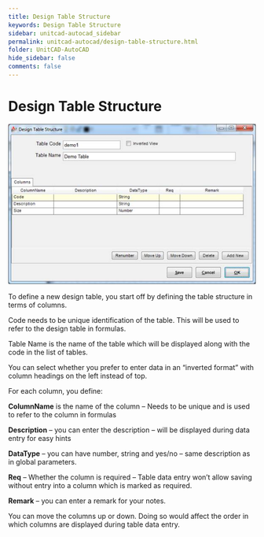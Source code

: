 ```yaml
---
title: Design Table Structure
keywords: Design Table Structure
sidebar: unitcad-autocad_sidebar
permalink: unitcad-autocad/design-table-structure.html
folder: UnitCAD-AutoCAD
hide_sidebar: false
comments: false
---
```

# Design Table Structure

![](/images/design-table-structure.jpg)

To define a new design table, you start off by defining the table structure in terms of columns.

Code needs to be unique identification of the table. This will be used to refer to the design table in formulas.

Table Name is the name of the table which will be displayed along with the code in the list of tables.

You can select whether you prefer to enter data in an “inverted format” with column headings on the left instead of top.

For each column, you define:

**ColumnName** is the name of the column – Needs to be unique and is used to refer to the column in formulas

**Description** – you can enter the description – will be displayed during data entry for easy hints

**DataType** – you can have number, string and yes/no – same description as in global parameters.

**Req** – Whether the column is required – Table data entry won’t allow saving without entry into a column which is marked as required.

**Remark** – you can enter a remark for your notes.

You can move the columns up or down. Doing so would affect the order in which columns are displayed during table data entry.
